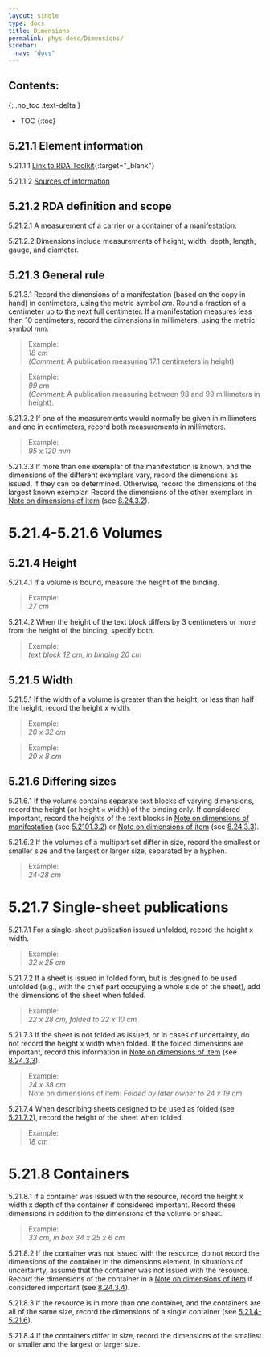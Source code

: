 ```yaml
---
layout: single
type: docs
title: Dimensions
permalink: phys-desc/Dimensions/
sidebar:
  nav: "docs"
---
```


## Contents:
{: .no_toc .text-delta }

- TOC
{:toc}

## 5.21.1 Element information

<a name="5.21.1.1">5.21.1.1</a> [Link to RDA Toolkit](https://beta.rdatoolkit.org/Content?externalId=en-US_ala-cc95f0fd-c059-334d-b240-c7379e396c7d){:target="_blank"}

<a name="5.21.1.2">5.21.1.2</a> [Sources of information](/DCRMR/phys-desc/)

## 5.21.2 RDA definition and scope

<a name="5.21.2.1">5.21.2.1</a> A measurement of a carrier or a container of a manifestation.

<a name="5.21.2.2">5.21.2.2</a> Dimensions include measurements of height, width, depth, length, gauge, and diameter.

## 5.21.3 General rule

<a name="5.21.3.1">5.21.3.1</a> Record the dimensions of a manifestation (based on the copy in hand) in centimeters, using the metric symbol *cm*. Round a fraction of a centimeter up to the next full centimeter. If a manifestation measures less than 10 centimeters, record the dimensions in millimeters, using the metric symbol *mm*. 

>Example:  
> <CITE>18 cm</CITE>  
> (*Comment*: A publication measuring 17.1 centimeters in height)
 
>Example:  
> <CITE>99 cm</CITE>  
> (*Comment*: A publication measuring between 98 and 99 millimeters in height).

<a name="5.21.3.2">5.21.3.2</a> If one of the measurements would normally be given in millimeters and one in centimeters, record both measurements in millimeters.

>Example:  
> <CITE>95 x 120 mm</CITE>

<a name="5.21.3.3">5.21.3.3</a> If more than one exemplar of the manifestation is known, and the dimensions of the different exemplars vary, record the dimensions as issued, if they can be determined. Otherwise, record the dimensions of the largest known exemplar.  Record the dimensions of the other exemplars in [Note on dimensions of item](/DCRMR/additional-notes/Note-on-dimensions-of-item/)  (see [8.24.3.2](/DCRMR/additional-notes/Note-on-dimensions-of-item/#8.24.3.2)).

# 5.21.4-5.21.6 Volumes

## 5.21.4 Height

<a name="5.21.4.1">5.21.4.1</a> If a volume is bound, measure the height of the binding. 

>Example:  
> <CITE>27 cm</CITE>

<a name="5.21.4.2">5.21.4.2</a> When the height of the text block differs by 3 centimeters or more from the height of the binding, specify both.

>Example:  
> <CITE>text block 12 cm, in binding 20 cm</CITE>

## 5.21.5 Width

<a name="5.21.5.1">5.21.5.1</a> If the width of a volume is greater than the height, or less than half the height, record the height x width. 

>Example:  
> <CITE>20 x 32 cm</CITE>

>Example:  
><CITE>20 x 8 cm</CITE>

## 5.21.6 Differing sizes

<a name="5.21.6.1">5.21.6.1</a> If the volume contains separate text blocks of varying dimensions, record the height (or height × width) of the binding only. If considered important, record the heights of the text blocks in [Note on dimensions of manifestation](/DCRMR/phys-desc/Note-on-dimensions-of-manifestation/) (see [5.2101.3.2](/DCRMR/phys-desc/Note-on-dimensions-of-manifestation/#5.2101.3.2)) or [Note on dimensions of item](/DCRMR/additional-notes/Note-on-dimensions-of-item/) (see [8.24.3.3](/DCRMR/additional-notes/Note-on-dimensions-of-item/#8.24.3.3)).

<a name="5.21.6.2">5.21.6.2</a> If the volumes of a multipart set differ in size, record the smallest or smaller size and the largest or larger size, separated by a hyphen.

>Example:  
><CITE>24-28 cm</CITE>

# 5.21.7 Single-sheet publications

<a name="5.21.7.1">5.21.7.1</a> For a single-sheet publication issued unfolded, record the height x width. 

>Example:  
><CITE>32 x 25 cm</CITE>

<a name="5.21.7.2">5.21.7.2</a> If a sheet is issued in folded form, but is designed to be used unfolded (e.g., with the chief part occupying a whole side of the sheet), add the dimensions of the sheet when folded.

>Example:  
><CITE>22 x 28 cm, folded to 22 x 10 cm</CITE>

<a name="5.21.7.3">5.21.7.3</a> If the sheet is not folded as issued, or in cases of uncertainty, do not record the height x width when folded. If the folded dimensions are important, record this information in [Note on dimensions of item](/DCRMR/additional-notes/Note-on-dimensions-of-item/) (see [8.24.3.3](/DCRMR/additional-notes/Note-on-dimensions-of-item/#8.24.3.3)).

>Example:  
><CITE>24 x 38 cm</CITE>  
> Note on dimensions of item: <CITE>Folded by later owner to 24 x 19 cm</CITE>

<a name="5.21.7.4">5.21.7.4</a> When describing sheets designed to be used as folded (see [5.21.7.2](/DCRMR/phys-desc/Dimensions/#5.21.7.2)), record the height of the sheet when folded.

>Example:  
><CITE>18 cm</CITE>  

# 5.21.8 Containers

<a name="5.21.8.1">5.21.8.1</a> If a container was issued with the resource, record the height x width x depth of the container if considered important. Record these dimensions in addition to the dimensions of the volume or sheet.

>Example:  
><CITE>33 cm, in box 34 x 25 x 6 cm</CITE>

<a name="5.21.8.2">5.21.8.2</a> If the container was not issued with the resource, do not record the dimensions of the container in the dimensions element.  In situations of uncertainty, assume that the container was not issued with the resource. Record the dimensions of the container in a [Note on dimensions of item](/DCRMR/additional-notes/Note-on-dimensions-of-item/) if considered important (see [8.24.3.4](/DCRMR/additional-notes/Note-on-dimensions-of-item/#8.24.3.4)). 

<a name="5.21.8.3">5.21.8.3</a> If the resource is in more than one container, and the containers are all of the same size, record the dimensions of a single container (see [5.21.4-5.21.6](/DCRMR/phys-desc/Dimensions/#5214-5216-volumes)).

<a name="5.21.8.4">5.21.8.4</a> If the containers differ in size, record the dimensions of the smallest or smaller and the largest or larger size.